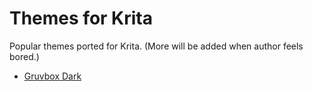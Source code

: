 # Themes for Krita

Popular themes ported for Krita. (More will be added when author feels bored.)

- [Gruvbox Dark](./KritaGruvboxDark.colors)
